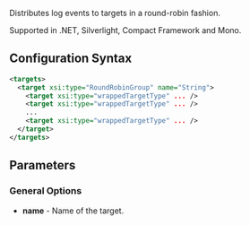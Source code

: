 Distributes log events to targets in a round-robin fashion. 

Supported in .NET, Silverlight, Compact Framework and Mono.

## Configuration Syntax
```xml
<targets>
  <target xsi:type="RoundRobinGroup" name="String">
    <target xsi:type="wrappedTargetType" ... />
    <target xsi:type="wrappedTargetType" ... />
    ...
    <target xsi:type="wrappedTargetType" ... />
  </target>
</targets>
```

## Parameters
### General Options
* **name** - Name of the target.